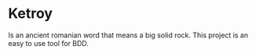 # Ketroy

Is an ancient romanian word that means a big solid rock. This project is an easy to use tool for BDD.

